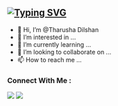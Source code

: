 
## [![Typing SVG](https://readme-typing-svg.herokuapp.com?font=Rockstar-ExtraBold&color=F33A6A&lines=Welcome....🤝;Hi+my+friend....🧑‍🤝‍🧑;I'm+Tharusha+Dilshan...😌;💕How+are+you....🙃;😁What+to+do....🌹)](https://git.io/typing-svg)


- 👋 Hi, I’m @Tharusha Dilshan 
- 👀 I’m interested in ...
- 🌱 I’m currently learning ...
- 💞️ I’m looking to collaborate on ...
- 📫 How to reach me ...
<h3 align="left">Connect With Me :</h3>
<a href="https://facebook.com/thoriqazzikra"><img src="https://img.icons8.com/color/48/000000/facebook.png"></a> <a href="https://www.instagram.com/invites/contact/?i=42yixhfk6rv4&utm_content=o7ckamq"><img src="https://img.icons8.com/fluency/48/000000/instagram-new.png"></a>
